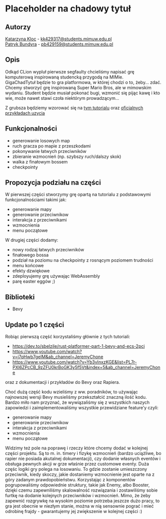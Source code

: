 # Placeholder na chadowy tytuł

## Autorzy
[Katarzyna Kloc](https://github.com/KatKlo) - kk429317@students.mimuw.edu.pl\
[Patryk Bundyra](https://github.com/PBundyra) - pb429159@students.mimuw.edu.pl

## Opis
Odkąd CLion wypluł pierwsze segfaulty chcieliśmy napisać grę komputerową inspirowaną studencką przygodą na MIMie.\
GigaChadTytuł będzie to gra platformowa, w której chodzi o to, żeby… zdać. Chcemy stworzyć grę inspirowaną Super Mario Bros, ale w mimowskim wydaniu. Student będzie musiał pokonać bugi, wzmonić się pijąc kawę i kto wie, może nawet stawi czoła niektórym prowadzącym...

Z grubsza będziemy wzorować się na [tym tutorialu](https://dev.to/sbelzile/rust-platformer-part-1-bevy-and-ecs-2pci) oraz [oficjalnych przykładach uzycia](https://github.com/bevyengine/bevy/tree/latest/examples) 

## Funkcjonalności
- generowanie losowych map
- ruch gracza po mapie z przeszkodami
- pokonywanie łatwych przeciwników
- zbieranie wzmocnień (np. szybszy ruch/dalszy skok)
- walka z finałowym bossem
- checkpointy

## Propozycja podziału na części
W pierwszej części stworzymy grę opartą na tutorialu z podstawowymi funkcjonalnościami takimi jak:
- generowanie mapy
- generowanie przeciwnikow
- interakcja z przeciwnikami
- wzmocnienia
- menu początowe

W drugiej części dodamy:
- nowy rodzaj łatwych przeciwników
- finałowego bossa
- podział na poziomu na checkpointy z rosnącym poziomem trudności
- menu końcowe
- efekty dzwiękowe
- zdeployujemy grę używając WebAssembly
- parę easter eggów ;)

## Biblioteki
- Bevy

## Update po 1 części

Robiąc pierwszą część korzystaliśmy głównie z tych tutoriali:

- https://dev.to/sbelzile/rust-platformer-part-1-bevy-and-ecs-2pci 
- https://www.youtube.com/watch?v=j7qHwb7geIM&ab_channel=JeremyChone 
- https://www.youtube.com/watch?v=Yb3vInxzKGE&list=PL7r-PXl6ZPcCB_9zZFU0krBoGK3y5f5Vt&index=5&ab_channel=JeremyChone

oraz z dokumentacji i przykładów do Bevy oraz Rapiera. 

Choć dużą część kodu wzieliśmy z ww. poradników, to używając najnowszej wersji Bevy musieliśmy przekształcić znaczną ilość kodu. Bardzo miło nam przyznać, że wywiązaliśmy się z wszystkich naszych zapowiedzi i zaimplementowaliśmy wszystkie przewidziane feature’y czyli:
- generowanie mapy
- generowanie przeciwnikow
- interakcja z przeciwnikami
- wzmocnienia
- menu początowe

Widzimy też pole na poprawę i rzeczy które chcemy dodać w kolejnej części projektu. Są to m. in. timery i fizykę wzmocnień (bardzo uciążliwe, bo rapier nie posiada akutalnej dokumentacji), czy dodanie własnych eventów i obsługa pewnych akcji w grze właśnie przez customowe eventy. Duża częśc logiki gry polega na losowaniu. To gdzie zostanie umieszczony przeciwnik, kiedy skoczy, jakie dostaniemy wzmocnienie jest oparte na z góry zadanym prawdopobieństwu. Korzystając z komponentów pogrupowaliśmy odpowiednie struktury, takie jak Enemy, albo Booster, dzięki czemu zapewniliśmy skalowalność rozwiązania i zostawiliśmy sobie furtkę na dodanie kolejnych przeciwników i wzmocnień. Mimo, że żeby zapewnić rozgrywkę na wysokim poziomie potrzeba jeszcze dużo pracy, to gra jest obecnie w niezłym stanie, można w nią sensownie pograć i mieć odrobinę frajdy - gwarantujemy jej zwiększenie w kolejnej części :) 


